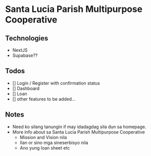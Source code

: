# Santa Lucia Parish Multipurpose Cooperative

## Technologies
  - NextJS
  - Supabase??

## Todos
  - [] Login / Register with confirmation status
  - [] Dashboard
  - [] Loan
  - [] other features to be added...


## Notes
  - Need ko silang tanungin if may idadagdag sila dun sa homepage. 
  - More info about sa Santa Lucia Parish Multipurpose Cooperative
    - Mission and Vision nila
    - Ilan or sino mga sineserbisyo nila
    - Ano yung loan sheet etc 
   
    
